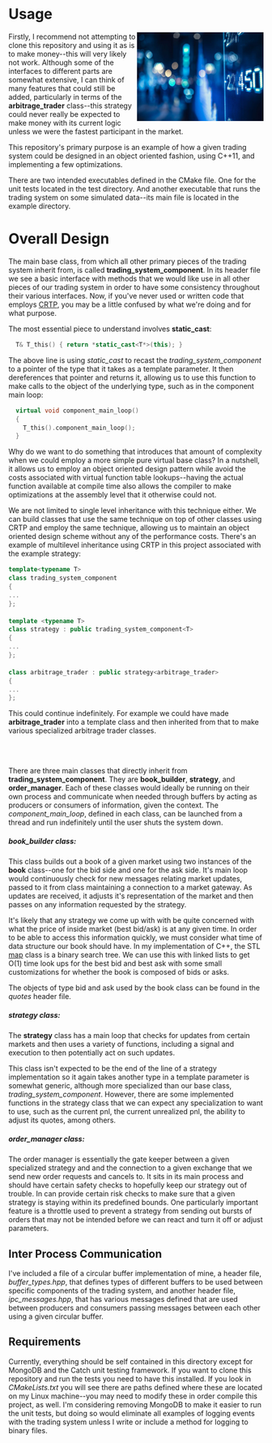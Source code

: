 # Usage

<img align="right" width="250" height="175"
     src="data/market.jpg">

Firstly, I recommend not attempting to clone this repository and using it as
is to make money--this will very likely not work. Although some of the interfaces
to different parts are somewhat extensive, I can think of many features that
could still be added, particularly in terms of the **arbitrage\_trader** class--this
strategy could never really be expected to make money with its current logic
unless we were the fastest participant in the market.

This repository's primary purpose
is an example of how a given trading system could be designed in an object
oriented fashion, using C++11, and implementing a few optimizations.

There are two intended executables defined in the CMake file. One for the
unit tests located in the test directory. And another executable that runs
the trading system on some simulated data--its main file is located in the
example directory.

# Overall Design

The main base class, from which all other primary pieces of the trading system
inherit from, is called **trading_system_component**. In its header file we
see a basic interface with methods that we would like use in all other pieces
of our trading system in order to have some consistency throughout their various
interfaces. Now, if you've never used or written code that employs
[CRTP](https://en.wikipedia.org/wiki/Curiously_recurring_template_pattern),
you may be a little confused by what we're doing and for what purpose.

The most essential piece to understand involves **static_cast**:

```cpp
  T& T_this() { return *static_cast<T*>(this); }
```
The above line is using *static_cast* to recast the *trading_system_component*
to a pointer of the type that it takes as a template parameter. It then
dereferences that pointer and returns it, allowing us to use this function
to make calls to the object of the underlying type, such as in the component
main loop:

```cpp
  virtual void component_main_loop()
  {
    T_this().component_main_loop();
  }
```
Why do we want to do something that introduces that amount of complexity when
we could employ a more simple pure virtual base class? In a nutshell, it allows
us to employ an object oriented design pattern while avoid the costs associated
with virtual function table lookups--having the actual function available at
compile time also allows the compiler to make optimizations at the assembly
level that it otherwise could not.

We are not limited to single level inheritance with this technique either. We
can build classes that use the same technique on top of other classes using
CRTP and employ the same technique, allowing us to maintain an object oriented
design scheme without any of the performance costs. There's an example of
multilevel inheritance using CRTP in this project associated with the example
strategy:

```cpp
template<typename T>
class trading_system_component
{
...
};

template <typename T>
class strategy : public trading_system_component<T>
{
...
};

class arbitrage_trader : public strategy<arbitrage_trader>
{
...
};
```
This could continue indefinitely. For example we could have made **arbitrage_trader**
into a template class and then inherited from that to make various specialized
arbitrage trader classes.

<br><br>

There are three main classes that directly inherit from **trading_system_component**.
They are **book_builder**, **strategy**, and **order_manager**. Each of these
classes would ideally be running on their own process and communicate when needed
through buffers by acting as producers or consumers of information, given the
context. The *component\_main\_loop*, defined in each class, can be launched from
a thread and run indefinitely until the user shuts the system down.

##### book_builder class:

This class builds out a book of a given market using two instances of the
**book** class--one for the bid side and one for the ask side. It's main
loop would continuously check for new messages relating market updates, passed
to it from class maintaining a connection to a market gateway. As updates
are received, it adjusts it's representation of the market and then passes
on any information requested by the strategy.

It's likely that any strategy we come up with with be quite concerned with
what the price of inside market (best bid/ask) is at any given time. In
order to be able to access this information quickly, we must consider what
time of data structure our book should have. In my implementation of C++, the
STL [map](http://www.cplusplus.com/reference/map/map/) class is a binary
search tree. We can use this with linked lists to get O(1) time look ups
for the best bid and best ask with some small customizations for whether
the book is composed of bids or asks.

The objects of type bid and ask used by the book class can be found in the
*quotes* header file.


##### strategy class:

The **strategy** class has a main loop that checks for updates from certain
markets and then uses a variety of functions, including a signal and execution
to then potentially act on such updates.

This class isn't expected to be the end of the line of a strategy implementation
so it again takes another type in a template parameter is somewhat generic, although
more specialized than our base class, *trading\_system\_component*. However, there
are some implemented functions in the strategy class that we can expect any
specialization to want to use, such as the current pnl, the current unrealized pnl,
the ability to adjust its quotes, among others.

##### order_manager class:

The order manager is essentially the gate keeper between a given specialized strategy
and and the connection to a given exchange that we send new order requests and cancels
to. It sits in its main process and should have certain safety checks to hopefully keep
our strategy out of trouble. In can provide certain risk checks to make sure that a given
strategy is staying within its predefined bounds. One particularly important feature is
a throttle used to prevent a strategy from sending out bursts of orders that may not be
intended before we can react and turn it off or adjust parameters.

## Inter Process Communication

I've included a file of a circular buffer implementation of mine, a header
file, *buffer_types.hpp*, that defines types of different buffers to be used between specific
components of the trading system, and another header file, *ipc_messages.hpp*,
that has various messages defined that are used between producers and consumers passing
messages between each other using a given circular buffer.

## Requirements

Currently, everything should be self contained in this directory except
for MongoDB and the Catch unit testing framework. If you want to clone this
repository and run the tests you need
to have this installed. If you look in *CMakeLists.txt* you will see there
are paths defined where these are located on my Linux machine--you may need
to modify these in order compile this project, as well. I'm considering removing
MongoDB to make it easier to run the unit tests, but doing so would eliminate all
examples of logging events with the trading system unless I write or include a method
for logging to binary files.




